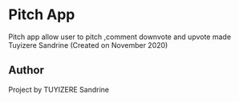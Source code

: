 # Pitch App 
Pitch app allow user to pitch ,comment downvote and upvote  made Tuyizere Sandrine (Created on  November 2020)

## Author
Project by TUYIZERE Sandrine
